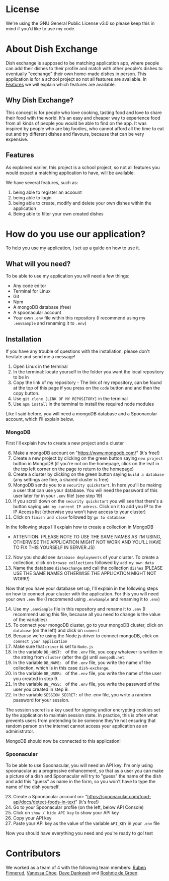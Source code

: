 # License

We're using the GNU General Public License v3.0 so please keep this in mind if you'd like to use my code.

# About Dish Exchange

Dish exchange is supposed to be matching application app, where people can add their dishes to their profile and match with other people's dishes to eventually "exchange" their own home-made dishes in person. This application is for a school project so not all features are available. In [Features](#features) we will explain which features are available.

## Why Dish Exchange?

This concept is for people who love cooking, tasting food and love to share their food with the world. It's an easy and cheaper way to experience food from all kinds of people you would be able to find on the app. It was inspired by people who are big foodies, who cannot afford all the time to eat out and try different dishes and flavours, because that can be very expensive. 

## Features

As explained earlier, this project is a school project, so not all features you would expact a matching application to have, will be available. 

We have several features, such as: 

1. being able to register an acoount
2. being able to login 
3. being able to create, modify and delete your own dishes within the application 
5. Being able to filter your own created dishes

# How do you use our application?

To help you use my application, I set up a guide on how to use it.

## What will you need?

To be able to use my application you will need a few things:

- Any code editor
- Terminal for Linux
- Git
- Npm
- A mongoDB database (free)
- A spoonacular account
- Your own `.env` file within this repository (I recommend using my `.envSample` and renaming it to `.env`)

## Installation

If you have any trouble of questions with the installation, please don't hesitate and send me a message!

1. Open Linux in the terminal
2. In the terminal: locate yourself in the folder you want the local repository to be in
3. Copy the link of my repository - The link of my repository, can be found at the top of this page if you press on the `code` button and and then the copy button.
4. Use `git clone [LINK OF MY REPOSITORY]` in the terminal
5. Use `npm install` in the terminal to install the required node modules

Like I said before, you will need a mongoDB database and a Spoonacular account, which I'll explain below.

### MongoDB

First I'll explain how to create a new project and a cluster

6. Make a mongoDB account on "https://www.mongodb.com/" (it's free!)
7. Create a new project by clicking on the green button saying `new project` button in MongoDB (if you're not on the homepage, click on the leaf in the top left corner on the page to return to the homepage)
8. Create a cluster by clicking on the green button saying `build a database` (any settings are fine, a shared cluster is free)
9. MongoDB sends you to a `security quickstart`. In here you'll be making a user that can use your database. You will need the password of this user later for in your `.env` file! (see step 19)
10. If you scroll down on the `security quickstart` you will see that there's a button saying `add my current IP adress`. Click on it to add you IP to the IP Access list (otherwise you won't have access to your cluster)
11. Click on `finish and close` followed by `go to database`

In the following steps I'll explain how to create a collection in MongoDB

- ATTENTION: (PLEASE NOTE TO USE THE SAME NAMES AS I'M USING, OTHERWISE THE APPLICATION MIGHT NOT WORK AND YOU'LL HAVE TO FIX THIS YOURSELF IN SERVER.JS)

12. Now you should see `database deployments` of your cluster. To create a collection, click on `browse collections` followed by `add my own data`
13. Name the database `dishexchange` and call the collection `dishes` (PLEASE USE THE SAME NAMES OTHERWISE THE APPLICATION MIGHT NOT WORK!)

Now that you have your database set up, I'll explain in the following steps on how to connect your cluster with the application. For this you will need your own `.env` file (I recommend using `.envSample` and renaming it to `.env`)

14. Use my `.envSample` file in this repository and rename it to `.env` (I recommend using this file, because all you need to change is the value of the variables)
15. To connect your mongoDB cluster, go to your mongoDB cluster, click on `database` (on the left) and click on `connect`
16. Because we're using the Node.js driver to connect mongoDB, click on `connect your application`
17. Make sure that `driver` is set to `Node.js`
18. In the variable `DB_HOST: ` of the `.env` file, you copy whatever is written in the string from `cluster` (after the @) until `mongodb.net`. 
19. In the variable `DB_NAME: ` of the `.env` file, you write the name of the collection, which is in this case `dish-exchange`. 
20. In the variable `DB_USER: ` of the `.env` file, you write the name of the user you created in step 9. 
21. In the variable `DB_PASS: ` of the `.env` file, you write the password of the user you created in step 9. 
22. In the variable `SESSION_SECRET:` of the .env file, you write a random password for your session.

The session secret is a key used for signing and/or encrypting cookies set by the application to maintain session state. In practice, this is often what prevents users from pretending to be someone they're not ensuring that random person on the internet cannot access your application as an administrator.

MongoDB should now be connected to this application!

### Spoonacular

To be able to use Spoonacular, you will need an API key. I'm only using spoonacular as a progressive enhancement, so that as a user you can make a picture of a dish and Spoonacular will try to "guess" the name of the dish and add this "guess" as name in the form, so you won't have to type the name of the dish yourself.

23. Create a Spoonacular account on: "https://spoonacular.com/food-api/docs/detect-foods-in-text" (it's free!)
24. Go to your Spoonacular profile (on the left, below API Console)
25. Click on `show / hide API key` to show your API key
26. Copy your API key
27. Paste your API key as the value of the variable `API_KEY` in your `.env` file

Now you should have everything you need and you're ready to go!
test

# Contributors

We worked as a team of 4 with the following team members: [Ruben Finnerud](https://github.com/rubenfin), [Vanessa Choe](https://github.com/VanessaChoe), [Dave Dankwah](https://github.com/davidsd29) and [Roshnie de Groen](https://github.com/rvdegroen).
